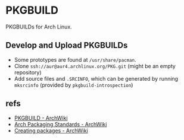 PKGBUILD
========

PKGBUILDs for Arch Linux.



Develop and Upload PKGBUILDs
-------------------

* Some prototypes are found at `/usr/share/pacman`.
* Clone `ssh://aur@aur4.archlinux.org/PKG.git` (might be an empty repository)
* Add source files and `.SRCINFO`, which can be generated by running
  `mksrcinfo` (provided by `pkgbuild-introspection`)



refs
----

* [PKGBUILD - ArchWiki](https://wiki.archlinux.org/index.php/Pkgbuild)
* [Arch Packaging Standards - ArchWiki](https://wiki.archlinux.org/index.php/Arch_Packaging_Standards)
* [Creating packages - ArchWiki](https://wiki.archlinux.org/index.php/Creating_packages)
